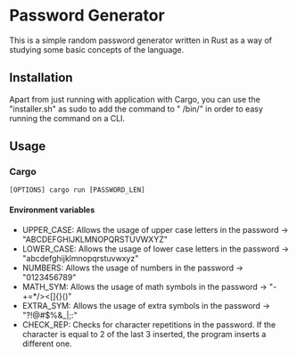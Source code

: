 # Password Generator

This is a simple random password generator written in Rust as a way of studying some basic concepts of the language.

## Installation

Apart from just running with application with Cargo, you can use the "installer.sh" as sudo to add the command to "
/bin/" in order to easy running the command
on a CLI.

## Usage

### Cargo

`[OPTIONS] cargo run [PASSWORD_LEN]`

#### Environment variables

* UPPER_CASE: Allows the usage of upper case letters in the password -> "ABCDEFGHIJKLMNOPQRSTUVWXYZ"
* LOWER_CASE: Allows the usage of lower case letters in the password -> "abcdefghijklmnopqrstuvwxyz"
* NUMBERS: Allows the usage of numbers in the password -> "0123456789"
* MATH_SYM: Allows the usage of math symbols in the password -> "-+=*/><[]{}()"
* EXTRA_SYM: Allows the usage of extra symbols in the password -> "?!@#$%&_|;:"
* CHECK_REP: Checks for character repetitions in the password. If the character is equal to 2 of the last 3 inserted, 
the program inserts a different one.
